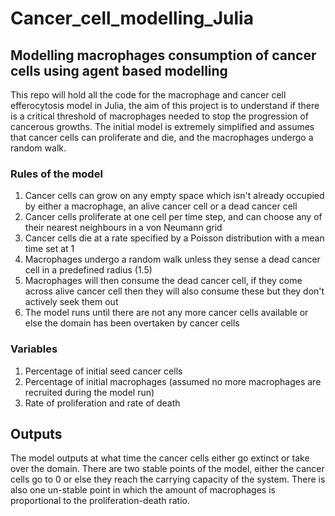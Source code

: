 # Cancer_cell_modelling_Julia

## Modelling macrophages consumption of cancer cells using agent based modelling

This repo will hold all the code for the macrophage and cancer cell efferocytosis model in Julia, the aim of this project is to understand if there is a critical threshold 
of macrophages needed to stop the progression of cancerous growths. The initial model is extremely simplified and assumes that cancer cells can proliferate and die, and the macrophages undergo a random walk. 

### Rules of the model 
1. Cancer cells can grow on any empty space which isn't already occupied by either a macrophage, an alive cancer cell or a dead cancer cell 
2. Cancer cells proliferate at one cell per time step, and can choose any of their nearest neighbours in a von Neumann grid 
3. Cancer cells die at a rate specified by a Poisson distribution with a mean time set at 1 
4. Macrophages undergo a random walk unless they sense a dead cancer cell in a predefined radius (1.5)
5. Macrophages will then consume the dead cancer cell, if they come across alive cancer cell then they will also consume these but they don't actively seek them out 
6. The model runs until there are not any more cancer cells available or else the domain has been overtaken by cancer cells 

### Variables 
1. Percentage of initial seed cancer cells 
2. Percentage of initial macrophages (assumed no more macrophages are recruited during the model run)
3. Rate of proliferation and rate of death 

## Outputs

The model outputs at what time the cancer cells either go extinct or take over the domain. There are two stable points of the model, either the cancer cells go to 0 or else they reach the carrying capacity of the system. There is also one un-stable point in which the amount of macrophages is proportional to the proliferation-death ratio. 

